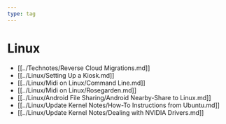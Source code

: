 ```yaml
---
type: tag
---
```

# Linux

- [[../Technotes/Reverse Cloud Migrations.md]]
- [[../Linux/Setting Up a Kiosk.md]]
- [[../Linux/Midi on Linux/Command Line.md]]
- [[../Linux/Midi on Linux/Rosegarden.md]]
- [[../Linux/Android File Sharing/Android Nearby-Share to Linux.md]]
- [[../Linux/Update Kernel Notes/How-To Instructions from Ubuntu.md]]
- [[../Linux/Update Kernel Notes/Dealing with NVIDIA Drivers.md]]
